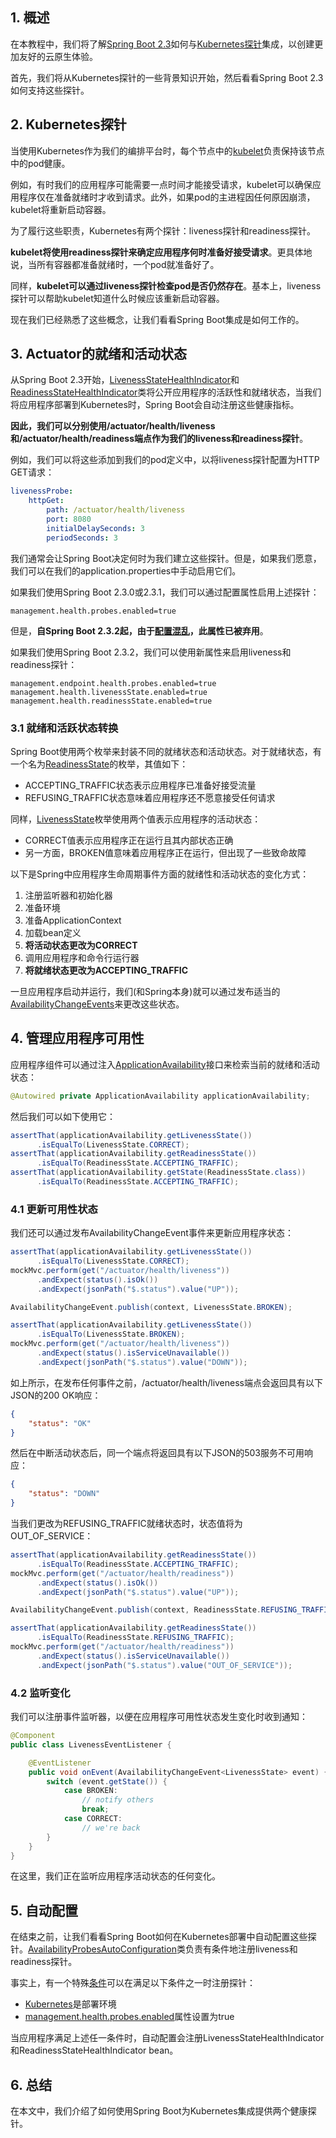 ## 1. 概述

在本教程中，我们将了解[Spring Boot 2.3](https://github.com/spring-projects/spring-boot/wiki/Spring-Boot-2.3-Release-Notes)如何与[Kubernetes探针]()集成，以创建更加友好的云原生体验。

首先，我们将从Kubernetes探针的一些背景知识开始，然后看看Spring Boot 2.3如何支持这些探针。

## 2. Kubernetes探针

当使用Kubernetes作为我们的编排平台时，每个节点中的[kubelet](https://kubernetes.io/docs/admin/kubelet/)负责保持该节点中的pod健康。

例如，有时我们的应用程序可能需要一点时间才能接受请求，kubelet可以确保应用程序仅在准备就绪时才收到请求。此外，如果pod的主进程因任何原因崩溃，kubelet将重新启动容器。

为了履行这些职责，Kubernetes有两个探针：liveness探针和readiness探针。

**kubelet将使用readiness探针来确定应用程序何时准备好接受请求**。更具体地说，当所有容器都准备就绪时，一个pod就准备好了。

同样，**kubelet可以通过liveness探针检查pod是否仍然存在**。基本上，liveness探针可以帮助kubelet知道什么时候应该重新启动容器。

现在我们已经熟悉了这些概念，让我们看看Spring Boot集成是如何工作的。

## 3. Actuator的就绪和活动状态

从Spring Boot 2.3开始，[LivenessStateHealthIndicator](https://github.com/spring-projects/spring-boot/blob/master/spring-boot-project/spring-boot-actuator/src/main/java/org/springframework/boot/actuate/availability/LivenessStateHealthIndicator.java)和[ReadinessStateHealthIndicator](https://github.com/spring-projects/spring-boot/blob/master/spring-boot-project/spring-boot-actuator/src/main/java/org/springframework/boot/actuate/availability/ReadinessStateHealthIndicator.java)类将公开应用程序的活跃性和就绪状态，当我们将应用程序部署到Kubernetes时，Spring Boot会自动注册这些健康指标。

**因此，我们可以分别使用/actuator/health/liveness和/actuator/health/readiness端点作为我们的liveness和readiness探针**。

例如，我们可以将这些添加到我们的pod定义中，以将liveness探针配置为HTTP GET请求：

```yaml
livenessProbe:
    httpGet:
        path: /actuator/health/liveness
        port: 8080
        initialDelaySeconds: 3
        periodSeconds: 3
```

我们通常会让Spring Boot决定何时为我们建立这些探针。但是，如果我们愿意，我们可以在我们的application.properties中手动启用它们。

如果我们使用Spring Boot 2.3.0或2.3.1，我们可以通过配置属性启用上述探针：

```properties
management.health.probes.enabled=true
```

但是，**自Spring Boot 2.3.2起，由于[配置混乱](https://github.com/spring-projects/spring-boot/issues/22107)，此属性已被弃用**。

如果我们使用Spring Boot 2.3.2，我们可以使用新属性来启用liveness和readiness探针：

```properties
management.endpoint.health.probes.enabled=true
management.health.livenessState.enabled=true
management.health.readinessState.enabled=true
```

### 3.1 就绪和活跃状态转换

Spring Boot使用两个枚举来封装不同的就绪状态和活动状态。对于就绪状态，有一个名为[ReadinessState](https://github.com/spring-projects/spring-boot/blob/master/spring-boot-project/spring-boot/src/main/java/org/springframework/boot/availability/ReadinessState.java)的枚举，其值如下：

-   ACCEPTING_TRAFFIC状态表示应用程序已准备好接受流量 
-   REFUSING_TRAFFIC状态意味着应用程序还不愿意接受任何请求

同样，[LivenessState](https://github.com/spring-projects/spring-boot/blob/master/spring-boot-project/spring-boot/src/main/java/org/springframework/boot/availability/LivenessState.java)枚举使用两个值表示应用程序的活动状态：

-   CORRECT值表示应用程序正在运行且其内部状态正确
-   另一方面，BROKEN值意味着应用程序正在运行，但出现了一些致命故障

以下是Spring中应用程序生命周期事件方面的就绪性和活动状态的变化方式：

1.  注册监听器和初始化器
2.  准备环境
3.  准备ApplicationContext
4.  加载bean定义
5.  **将活动状态更改为CORRECT**
6.  调用应用程序和命令行运行器
7.  **将就绪状态更改为ACCEPTING_TRAFFIC**

一旦应用程序启动并运行，我们(和Spring本身)就可以通过发布适当的[AvailabilityChangeEvents](https://github.com/spring-projects/spring-boot/blob/master/spring-boot-project/spring-boot/src/main/java/org/springframework/boot/availability/AvailabilityChangeEvent.java)来更改这些状态。

## 4. 管理应用程序可用性

应用程序组件可以通过注入[ApplicationAvailability](https://github.com/spring-projects/spring-boot/blob/master/spring-boot-project/spring-boot/src/main/java/org/springframework/boot/availability/ApplicationAvailability.java)接口来检索当前的就绪和活动状态：

```java
@Autowired private ApplicationAvailability applicationAvailability;
```

然后我们可以如下使用它：

```java
assertThat(applicationAvailability.getLivenessState())
      .isEqualTo(LivenessState.CORRECT);
assertThat(applicationAvailability.getReadinessState())
      .isEqualTo(ReadinessState.ACCEPTING_TRAFFIC);
assertThat(applicationAvailability.getState(ReadinessState.class))
      .isEqualTo(ReadinessState.ACCEPTING_TRAFFIC);
```

### 4.1 更新可用性状态

我们还可以通过发布AvailabilityChangeEvent事件来更新应用程序状态：

```java
assertThat(applicationAvailability.getLivenessState())
      .isEqualTo(LivenessState.CORRECT);
mockMvc.perform(get("/actuator/health/liveness"))
      .andExpect(status().isOk())
      .andExpect(jsonPath("$.status").value("UP"));

AvailabilityChangeEvent.publish(context, LivenessState.BROKEN);

assertThat(applicationAvailability.getLivenessState())
      .isEqualTo(LivenessState.BROKEN);
mockMvc.perform(get("/actuator/health/liveness"))
      .andExpect(status().isServiceUnavailable())
      .andExpect(jsonPath("$.status").value("DOWN"));
```

如上所示，在发布任何事件之前，/actuator/health/liveness端点会返回具有以下JSON的200 OK响应：

```json
{
    "status": "OK"
}
```

然后在中断活动状态后，同一个端点将返回具有以下JSON的503服务不可用响应：

```json
{
    "status": "DOWN"
}
```

当我们更改为REFUSING_TRAFFIC就绪状态时，状态值将为 OUT_OF_SERVICE：

```java
assertThat(applicationAvailability.getReadinessState())
      .isEqualTo(ReadinessState.ACCEPTING_TRAFFIC);
mockMvc.perform(get("/actuator/health/readiness"))
      .andExpect(status().isOk())
      .andExpect(jsonPath("$.status").value("UP"));

AvailabilityChangeEvent.publish(context, ReadinessState.REFUSING_TRAFFIC);

assertThat(applicationAvailability.getReadinessState())
      .isEqualTo(ReadinessState.REFUSING_TRAFFIC);
mockMvc.perform(get("/actuator/health/readiness"))
      .andExpect(status().isServiceUnavailable())
      .andExpect(jsonPath("$.status").value("OUT_OF_SERVICE"));
```

### 4.2 监听变化

我们可以注册事件监听器，以便在应用程序可用性状态发生变化时收到通知：

```java
@Component
public class LivenessEventListener {

    @EventListener
    public void onEvent(AvailabilityChangeEvent<LivenessState> event) {
        switch (event.getState()) {
            case BROKEN:
                // notify others
                break;
            case CORRECT:
                // we're back
        }
    }
}
```

在这里，我们正在监听应用程序活动状态的任何变化。

## 5. 自动配置

在结束之前，让我们看看Spring Boot如何在Kubernetes部署中自动配置这些探针。[AvailabilityProbesAutoConfiguration](https://github.com/spring-projects/spring-boot/blob/master/spring-boot-project/spring-boot-actuator-autoconfigure/src/main/java/org/springframework/boot/actuate/autoconfigure/availability/AvailabilityProbesAutoConfiguration.java)类负责有条件地注册liveness和readiness探针。

事实上，有一个特殊[条件](https://github.com/spring-projects/spring-boot/blob/ba7a42088e86e442c327c7a5143cd275a92ae844/spring-boot-project/spring-boot-actuator-autoconfigure/src/main/java/org/springframework/boot/actuate/autoconfigure/availability/AvailabilityProbesAutoConfiguration.java#L74)可以在满足以下条件之一时注册探针：

-   [Kubernetes](https://github.com/spring-projects/spring-boot/blob/ba7a42088e86e442c327c7a5143cd275a92ae844/spring-boot-project/spring-boot-actuator-autoconfigure/src/main/java/org/springframework/boot/actuate/autoconfigure/availability/AvailabilityProbesAutoConfiguration.java#L88)是部署环境
-   [management.health.probes.enabled](https://github.com/spring-projects/spring-boot/blob/ba7a42088e86e442c327c7a5143cd275a92ae844/spring-boot-project/spring-boot-actuator-autoconfigure/src/main/java/org/springframework/boot/actuate/autoconfigure/availability/AvailabilityProbesAutoConfiguration.java#L82)属性设置为true

当应用程序满足上述任一条件时，自动配置会注册LivenessStateHealthIndicator和ReadinessStateHealthIndicator bean。

## 6. 总结

在本文中，我们介绍了如何使用Spring Boot为Kubernetes集成提供两个健康探针。